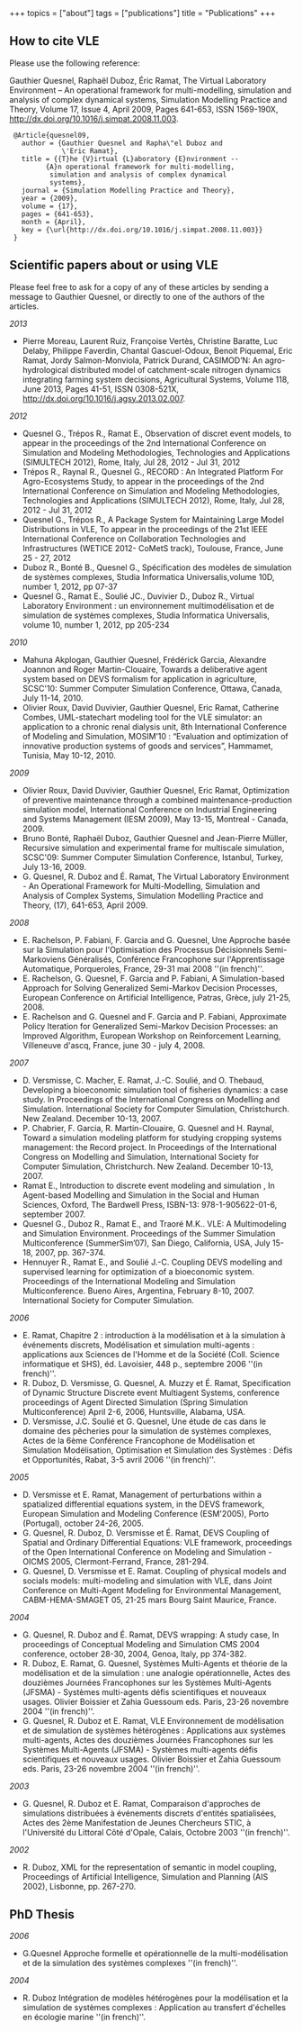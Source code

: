 +++
topics = ["about"]
tags = ["publications"]
title = "Publications"
+++

## How to cite VLE

Please use the following reference:

Gauthier Quesnel, Raphaël Duboz, Éric Ramat, The Virtual Laboratory Environment
– An operational framework for multi-modelling, simulation and analysis of
complex dynamical systems, Simulation Modelling Practice and Theory, Volume 17,
Issue 4, April 2009, Pages 641-653, ISSN 1569-190X,
http://dx.doi.org/10.1016/j.simpat.2008.11.003.

```TeX
 @Article{quesnel09,
   author = {Gauthier Quesnel and Rapha\"el Duboz and
             \'Eric Ramat},
   title = {{T}he {V}irtual {L}aboratory {E}nvironment --
         {A}n operational framework for multi-modelling,
          simulation and analysis of complex dynamical
          systems},
   journal = {Simulation Modelling Practice and Theory},
   year = {2009},
   volume = {17},
   pages = {641-653},
   month = {April},
   key = {\url{http://dx.doi.org/10.1016/j.simpat.2008.11.003}}
 }
```

## Scientific papers about or using VLE

Please feel free to ask for a copy of any of these articles by sending
a message to Gauthier Quesnel, or directly to one of the authors of
the articles.

*2013*

* Pierre Moreau, Laurent Ruiz, Françoise Vertès, Christine Baratte,
  Luc Delaby, Philippe Faverdin, Chantal Gascuel-Odoux, Benoit
  Piquemal, Eric Ramat, Jordy Salmon-Monviola, Patrick Durand,
  CASIMOD’N: An agro-hydrological distributed model of catchment-scale
  nitrogen dynamics integrating farming system decisions, Agricultural
  Systems, Volume 118, June 2013, Pages 41-51, ISSN 0308-521X,
  http://dx.doi.org/10.1016/j.agsy.2013.02.007.

*2012*

* Quesnel G., Trépos R., Ramat E., Observation of discret event
  models, to appear in the proceedings of the 2nd International
  Conference on Simulation and Modeling Methodologies, Technologies
  and Applications (SIMULTECH 2012), Rome, Italy, Jul 28, 2012 - Jul
  31, 2012
* Trépos R., Raynal R., Quesnel G., RECORD : An Integrated Platform
  For Agro-Ecosystems Study, to appear in the proceedings of the 2nd
  International Conference on Simulation and Modeling Methodologies,
  Technologies and Applications (SIMULTECH 2012), Rome, Italy, Jul 28,
  2012 - Jul 31, 2012
* Quesnel G., Trépos R., A Package System for Maintaining Large Model
  Distributions in VLE, To appear in the proceedings of the 21st IEEE
  International Conference on Collaboration Technologies and
  Infrastructures (WETICE 2012- CoMetS track), Toulouse, France, June
  25 - 27, 2012
* Duboz R., Bonté B., Quesnel G., Spécification des modèles de
  simulation de systèmes complexes, Studia Informatica
  Universalis,volume 10D, number 1, 2012, pp 07-37
* Quesnel G., Ramat E., Soulié JC., Duvivier D., Duboz R., Virtual
  Laboratory Environment : un environnement multimodélisation et de
  simulation de systèmes complexes, Studia Informatica Universalis,
  volume 10, number 1, 2012, pp 205-234

*2010*

* Mahuna Akplogan, Gauthier Quesnel, Frédérick Garcia, Alexandre
 Joannon and Roger Martin-Clouaire, Towards a deliberative agent
 system based on DEVS formalism for application in agriculture,
 SCSC'10: Summer Computer Simulation Conference, Ottawa, Canada, July
 11-14, 2010.
* Olivier Roux, David Duvivier, Gauthier Quesnel, Eric Ramat,
 Catherine Combes, UML-statechart modeling tool for the VLE simulator:
 an application to a chronic renal dialysis unit, 8th International
 Conference of Modeling and Simulation, MOSIM’10 : “Evaluation and
 optimization of innovative production systems of goods and services”,
 Hammamet, Tunisia, May 10-12, 2010.

*2009*

* Olivier Roux, David Duvivier, Gauthier Quesnel, Eric Ramat,
 Optimization of preventive maintenance through a combined
 maintenance-production simulation model, International Conference on
 Industrial Engineering and Systems Management (IESM 2009), May 13-15,
 Montreal - Canada, 2009.
* Bruno Bonté, Raphaël Duboz, Gauthier Quesnel and Jean-Pierre Müller,
 Recursive simulation and experimental frame for multiscale
 simulation, SCSC'09: Summer Computer Simulation Conference, Istanbul,
 Turkey, July 13-16, 2009.
* G. Quesnel, R. Duboz and É. Ramat, The Virtual Laboratory
 Environment - An Operational Framework for Multi-Modelling,
 Simulation and Analysis of Complex Systems, Simulation Modelling
 Practice and Theory, (17), 641-653, April 2009.

*2008*

* E. Rachelson, P. Fabiani, F. Garcia and G. Quesnel, Une Approche
  basée sur la Simulation pour l'Optimisation des Processus
  Décisionnels Semi-Markoviens Généralisés, Conférence Francophone sur
  l'Apprentissage Automatique, Porqueroles, France, 29-31 mai 2008
  ''(in french)''.
* E. Rachelson, G. Quesnel, F. Garcia and P. Fabiani, A
  Simulation-based Approach for Solving Generalized Semi-Markov
  Decision Processes, European Conference on Artificial Intelligence,
  Patras, Grèce, july 21-25, 2008.
* E. Rachelson and G. Quesnel and F. Garcia and P. Fabiani,
  Approximate Policy Iteration for Generalized Semi-Markov Decision
  Processes: an Improved Algorithm, European Workshop on Reinforcement
  Learning, Villeneuve d'ascq, France, june 30 - july 4, 2008.

*2007*

* D. Versmisse, C. Macher, E. Ramat, J.-C. Soulié, and O. Thebaud,
  Developing a bioeconomic simulation tool of fisheries dynamics: a
  case study. In Proceedings of the International Congress on
  Modelling and Simulation. International Society for Computer
  Simulation, Christchurch. New Zealand. December 10-13, 2007.
* P. Chabrier, F. Garcia, R. Martin-Clouaire, G. Quesnel and
  H. Raynal, Toward a simulation modeling platform for studying
  cropping systems management: the Record project. In Proceedings of
  the International Congress on Modelling and Simulation,
  International Society for Computer Simulation, Christchurch. New
  Zealand. December 10-13, 2007.
* Ramat E., Introduction to discrete event modeling and simulation ,
  In Agent-based Modelling and Simulation in the Social and Human
  Sciences, Oxford, The Bardwell Press, ISBN-13: 978-1-905622-01-6,
  september 2007.
* Quesnel G., Duboz R., Ramat E., and Traoré M.K.. VLE: A
  Multimodeling and Simulation Environment. Proceedings of the Summer
  Simulation Multiconference (SummerSim’07), San Diego, California,
  USA, July 15-18, 2007, pp. 367-374.
* Hennuyer R., Ramat E., and Soulié J.-C. Coupling DEVS modelling and
  supervised learning for optimization of a bioeconomic
  system. Proceedings of the International Modeling and Simulation
  Multiconference. Bueno Aires, Argentina, February
  8-10, 2007. International Society for Computer Simulation.

*2006*

* E. Ramat, Chapitre 2 : introduction à la modélisation et à la
  simulation à événements discrets, Modélisation et simulation
  multi-agents : applications aux Sciences de l'Homme et de la Société
  (Coll. Science informatique et SHS), éd. Lavoisier, 448 p.,
  septembre 2006 ''(in french)''.
* R. Duboz, D. Versmisse, G. Quesnel, A. Muzzy et É. Ramat,
  Specification of Dynamic Structure Discrete event Multiagent
  Systems, conference proceedings of Agent Directed Simulation (Spring
  Simulation Multiconference) April 2-6, 2006, Huntsville, Alabama,
  USA.
* D. Versmisse, J.C. Soulié et G. Quesnel, Une étude de cas dans le
  domaine des pêcheries pour la simulation de systèmes complexes,
  Actes de la 6ème Conférence Francophone de Modélisation et
  Simulation Modélisation, Optimisation et Simulation des Systèmes :
  Défis et Opportunités, Rabat, 3-5 avril 2006 ''(in french)''.

*2005*

* D. Versmisse et E. Ramat, Management of perturbations within a
  spatialized differential equations system, in the DEVS framework,
  European Simulation and Modeling Conference (ESM'2005), Porto
  (Portugal), october 24-26, 2005.
* G. Quesnel, R. Duboz, D. Versmisse et É. Ramat, DEVS Coupling of
  Spatial and Ordinary Differential Equations: VLE framework,
  proceedings of the Open International Conference on Modeling and
  Simulation - OICMS 2005, Clermont-Ferrand, France, 281-294.
* G. Quesnel, D. Versmisse et E. Ramat. Coupling of physical models
  and socials models: multi-modeling and simulation with VLE, dans
  Joint Conference on Multi-Agent Modeling for Environmental
  Management, CABM-HEMA-SMAGET 05, 21-25 mars Bourg Saint Maurice,
  France.

*2004*

* G. Quesnel, R. Duboz and É. Ramat, DEVS wrapping: A study case, In
  proceedings of Conceptual Modeling and Simulation CMS 2004
  conference, october 28-30, 2004, Genoa, Italy, pp 374-382.
* R. Duboz, E. Ramat, G. Quesnel, Systèmes Multi-Agents et théorie de
  la modélisation et de la simulation : une analogie opérationnelle,
  Actes des douzièmes Journées Francophones sur les Systèmes
  Multi-Agents (JFSMA) - Systèmes multi-agents défis scientifiques et
  nouveaux usages. Olivier Boissier et Zahia Guessoum eds. Paris,
  23-26 novembre 2004 ''(in french)''.
* G. Quesnel, R. Duboz et E. Ramat, VLE Environnement de modélisation
  et de simulation de systèmes hétérogènes : Applications aux systèmes
  multi-agents, Actes des douzièmes Journées Francophones sur les
  Systèmes Multi-Agents (JFSMA) - Systèmes multi-agents défis
  scientifiques et nouveaux usages. Olivier Boissier et Zahia Guessoum
  eds. Paris, 23-26 novembre 2004 ''(in french)''.

*2003*

* G. Quesnel, R. Duboz et E. Ramat, Comparaison d'approches de
  simulations distribuées à événements discrets d'entités
  spatialisées, Actes des 2ème Manifestation de Jeunes Chercheurs
  STIC, à l'Université du Littoral Côté d'Opale, Calais, Octobre 2003
  ''(in french)''.

*2002*

* R. Duboz, XML for the representation of semantic in model coupling,
  Proceedings of Artificial Intelligence, Simulation and Planning (AIS
  2002), Lisbonne, pp. 267-270.

## PhD Thesis

*2006*

* G.Quesnel Approche formelle et opérationnelle de la
  multi-modélisation et de la simulation des systèmes complexes ''(in
  french)''.

*2004*

* R. Duboz Intégration de modèles hétérogènes pour la modélisation et
  la simulation de systèmes complexes : Application au transfert
  d'échelles en écologie marine ''(in french)''.
